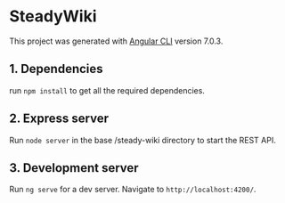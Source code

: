 # SteadyWiki

This project was generated with [Angular CLI](https://github.com/angular/angular-cli) version 7.0.3.

## 1. Dependencies
run `npm install` to get all the required dependencies.

## 2. Express server
Run `node server` in the base /steady-wiki directory to start the REST API.

## 3. Development server
Run `ng serve` for a dev server. Navigate to `http://localhost:4200/`.
